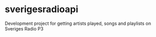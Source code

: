 sverigesradioapi
================

Development project for getting artists played, songs and playlists on Sveriges Radio P3

